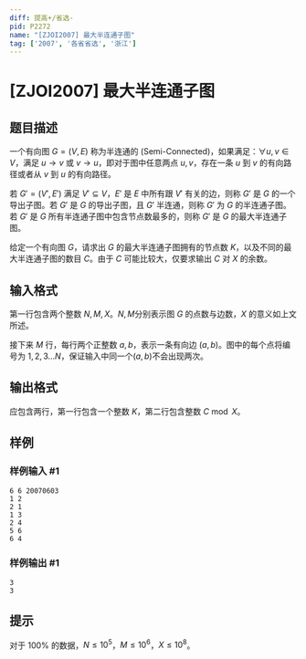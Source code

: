 ```yaml
---
diff: 提高+/省选-
pid: P2272
name: "[ZJOI2007] 最大半连通子图"
tag: ['2007', '各省省选', '浙江']
---
```

# [ZJOI2007] 最大半连通子图
## 题目描述

一个有向图 $G=\left(V,E\right)$ 称为半连通的 (Semi-Connected)，如果满足：$\forall u,v\in V$，满足 $u\to v$ 或 $v\to u$，即对于图中任意两点 $u,v$，存在一条 $u$ 到 $v$ 的有向路径或者从 $v$ 到 $u$ 的有向路径。

若 $G'=\left(V',E'\right)$ 满足 $V'\subseteq V$，$E'$ 是 $E$ 中所有跟 $V'$ 有关的边，则称 $G'$ 是 $G$ 的一个导出子图。若 $G'$ 是 $G$ 的导出子图，且 $G'$ 半连通，则称 $G'$ 为 $G$ 的半连通子图。若 $G'$ 是 $G$ 所有半连通子图中包含节点数最多的，则称 $G'$ 是 $G$ 的最大半连通子图。

给定一个有向图 $G$，请求出 $G$ 的最大半连通子图拥有的节点数 $K$，以及不同的最大半连通子图的数目 $C$。由于 $C$ 可能比较大，仅要求输出 $C$ 对 $X$ 的余数。
## 输入格式

第一行包含两个整数 $N,M,X$。$N,M$分别表示图 $G$ 的点数与边数，$X$ 的意义如上文所述。

接下来 $M$ 行，每行两个正整数 $a,b$，表示一条有向边 $\left(a,b\right)$。图中的每个点将编号为 $1,2,3\dots N$，保证输入中同一个$\left(a,b\right)$不会出现两次。
## 输出格式

应包含两行，第一行包含一个整数 $K$，第二行包含整数 $C\bmod X$。
## 样例

### 样例输入 #1
```
6 6 20070603
1 2
2 1
1 3
2 4
5 6
6 4
```
### 样例输出 #1
```
3
3
```
## 提示

对于 $100\%$ 的数据，$N\le 10^5$，$M\le 10^6$，$X\le 10^8$。
